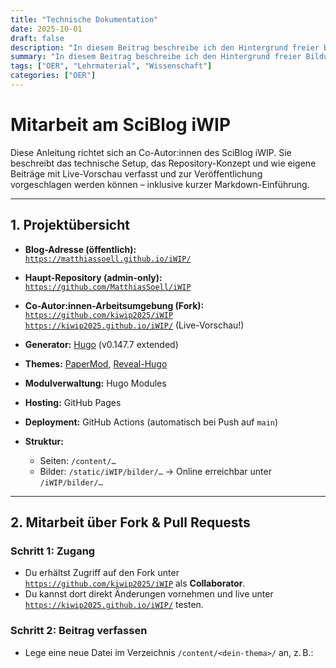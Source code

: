 ```yaml
---
title: "Technische Dokumentation"
date: 2025-10-01
draft: false
description: "In diesem Beitrag beschreibe ich den Hintergrund freier Bildungsmaterialien und stelle drei zentrale Argumentationsfiguren zur Nutzung von OER aus der Perspektive der beruflichen Bildung vor."
summary: "In diesem Beitrag beschreibe ich den Hintergrund freier Bildungsmaterialien und stelle drei zentrale Argumentationsfiguren zur Nutzung von OER aus der Perspektive der beruflichen Bildung vor."
tags: ["OER", "Lehrmaterial", "Wissenschaft"]
categories: ["OER"]
---
```


# Mitarbeit am SciBlog iWIP

Diese Anleitung richtet sich an Co-Autor:innen des SciBlog iWIP. Sie beschreibt das technische Setup, das Repository-Konzept und wie eigene Beiträge mit Live-Vorschau verfasst und zur Veröffentlichung vorgeschlagen werden können – inklusive kurzer Markdown-Einführung.

---

## 1. Projektübersicht

- **Blog-Adresse (öffentlich):**  
  [`https://matthiassoell.github.io/iWIP/`](https://matthiassoell.github.io/iWIP/)

- **Haupt-Repository (admin-only):**  
  [`https://github.com/MatthiasSoell/iWIP`](https://github.com/MatthiasSoell/iWIP)

- **Co-Autor:innen-Arbeitsumgebung (Fork):**  
  [`https://github.com/kiwip2025/iWIP`](https://github.com/kiwip2025/iWIP)  
  [`https://kiwip2025.github.io/iWIP/`](https://kiwip2025.github.io/iWIP/) (Live-Vorschau!)

- **Generator:** [Hugo](https://gohugo.io) (v0.147.7 extended)  
- **Themes:** [PaperMod](https://github.com/adityatelange/hugo-PaperMod), [Reveal-Hugo](https://github.com/joshed-io/reveal-hugo)  
- **Modulverwaltung:** Hugo Modules  
- **Hosting:** GitHub Pages  
- **Deployment:** GitHub Actions (automatisch bei Push auf `main`)  
- **Struktur:**
  - Seiten: `/content/…`
  - Bilder: `/static/iWIP/bilder/…` → Online erreichbar unter `/iWIP/bilder/…`

---

## 2. Mitarbeit über Fork & Pull Requests

### Schritt 1: Zugang
- Du erhältst Zugriff auf den Fork unter [`https://github.com/kiwip2025/iWIP`](https://github.com/kiwip2025/iWIP) als **Collaborator**.
- Du kannst dort direkt Änderungen vornehmen und live unter [`https://kiwip2025.github.io/iWIP/`](https://kiwip2025.github.io/iWIP/) testen.

### Schritt 2: Beitrag verfassen
- Lege eine neue Datei im Verzeichnis `/content/<dein-thema>/` an, z. B.:
